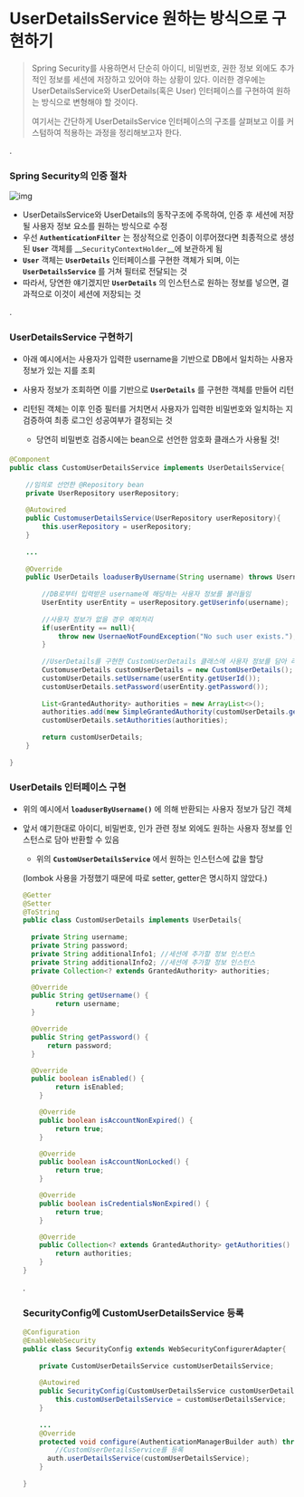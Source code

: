 # UserDetailsService 원하는 방식으로 구현하기

> Spring Security를 사용하면서 단순히 아이디, 비밀번호, 권한 정보 외에도 추가적인 정보를 세션에 저장하고 있어야 하는 상황이 있다. 이러한 경우에는 UserDetailsService와 UserDetails(혹은 User) 인터페이스를 구현하여 원하는 방식으로 변형해야 할 것이다.
>
> 여기서는 간단하게 UserDetailsService 인터페이스의 구조를 살펴보고 이를 커스텀하여 적용하는 과정을 정리해보고자 한다.

.



### Spring Security의 인증 절차

![img](https://blog.kakaocdn.net/dn/ceanmM/btqYIkl9GF0/3AKGUzcpXgrHg1hOFOvNz0/img.png)



- UserDetailsService와 UserDetails의 동작구조에 주목하여, 인증 후 세션에 저장될 사용자 정보 요소를 원하는 방식으로 수정
- 우선 __`AuthenticationFilter`__ 는 정상적으로 인증이 이루어졌다면 최종적으로 생성된 __`User`__ 객체를 __`SecurityContextHolder`__에 보관하게 됨
- __`User`__ 객체는 __`UserDetails`__ 인터페이스를 구현한 객체가 되며, 이는 __`UserDetailsService`__ 를 거쳐 필터로 전달되는 것
- 따라서, 당연한 얘기겠지만 __`UserDetails`__ 의 인스턴스로 원하는 정보를 넣으면, 결과적으로 이것이 세션에 저장되는 것 

.

### UserDetailsService 구현하기

- 아래 예시에서는 사용자가 입력한 username을 기반으로 DB에서 일치하는 사용자 정보가 있는 지를 조회

- 사용자 정보가 조회하면 이를 기반으로 __`UserDetails`__ 를 구현한 객체를 만들어 리턴

- 리턴된 객체는 이후 인증 필터를 거치면서 사용자가 입력한 비밀번호와 일치하는 지 검증하여 최종 로그인 성공여부가 결정되는 것

  - 당연히 비밀번호 검증시에는 bean으로 선언한 암호화 클래스가 사용될 것!

  #### 

```java
@Component
public class CustomUserDetailsService implements UserDetailsService{
    
    //임의로 선언한 @Repository bean
    private UserRepository userRepository;
    
    @Autowired
    public CustomuserDetailsService(UserRepository userRepository){
        this.userRepository = userRepository;
    }
    
    ...
    
    @Override
    public UserDetails loaduserByUsername(String username) throws UsernameNotFoundException{
        
        //DB로부터 입력받은 username에 해당하는 사용자 정보를 불러들임
        UserEntity userEntity = userRepository.getUserinfo(username);
        
        //사용자 정보가 없을 경우 예외처리
        if(userEntity == null){
            throw new UsernaeNotFoundException("No such user exists.");
        }
        
        //UserDetails를 구현한 CustomUserDetails 클래스에 사용자 정보를 담아 리턴
       	CustomuserDetails customUserDetails = new CustomUserDetails();
        customUserDetails.setUsername(userEntity.getUserId());
        customUserDetails.setPassword(userEntity.getPassword());
        
        List<GrantedAuthority> authorities = new ArrayList<>();
        authorities.add(new SimpleGrantedAuthority(customUserDetails.getUserRole()));
        customUserDetails.setAuthorities(authorities);
        
        return customUserDetails;
    }
    
}
```



### UserDetails 인터페이스 구현

- 위의 예시에서 __`loaduserByUsername()`__ 에 의해 반환되는 사용자 정보가 담긴 객체

- 앞서 얘기한대로 아이디, 비밀번호, 인가 관련 정보 외에도 원하는 사용자 정보를 인스턴스로 담아 반환할 수 있음

  - 위의 __`CustomUserDetailsService`__ 에서 원하는 인스턴스에 값을 할당

  (lombok 사용을 가정했기 때문에 따로 setter, getter은 명시하지 않았다.)

  ```java
  @Getter
  @Setter
  @ToString
  public class CustomUserDetails implements UserDetails{
      
  	private String username;
  	private String password;
  	private String additionalInfo1; //세션에 추가할 정보 인스턴스
  	private String additionalInfo2; //세션에 추가할 정보 인스턴스
  	private Collection<? extends GrantedAuthority> authorities;
  
  	@Override
  	public String getUsername() {
          return username;
  	}
  
  	@Override
  	public String getPassword() {
      	return password;
  	}
  
  	@Override
  	public boolean isEnabled() {
          return isEnabled;
      }
  
      @Override
      public boolean isAccountNonExpired() {
          return true;
      }
  
      @Override
      public boolean isAccountNonLocked() {
          return true;
      }
  
      @Override
      public boolean isCredentialsNonExpired() {
          return true;
      }
  
      @Override
      public Collection<? extends GrantedAuthority> getAuthorities() {
          return authorities;
      }
  }
  ```

  .

  ### SecurityConfig에 CustomUserDetailsService 등록

  ```java
  @Configuration
  @EnableWebSecurity
  public class SecurityConfig extends WebSecurityConfigurerAdapter{
  	
      private CustomUserDetailsService customUserDetailsService;
      
      @Autowired
      public SecurityConfig(CustomUserDetailsService customUserDetailsService){
          this.customUserDetailsService = customUserDetailsService;
      }
      
      ...
      @Override
      protected void configure(AuthenticationManagerBuilder auth) throws Exception{
          //CustomUserDetailsService를 등록
      	auth.userDetailsService(customUserDetailsService);    
      }
      
  }
  ```

  
